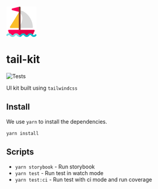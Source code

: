 ![tail-kit](./assets/tail-kit-logo.png)

# tail-kit

![Tests](https://github.com/abinashpanda/tail-kit/workflows/tests/badge.svg)

UI kit built using `tailwindcss`

## Install

We use `yarn` to install the dependencies.

```
yarn install
```

## Scripts

- `yarn storybook` - Run storybook
- `yarn test` - Run test in watch mode
- `yarn test:ci` - Run test with ci mode and run coverage
